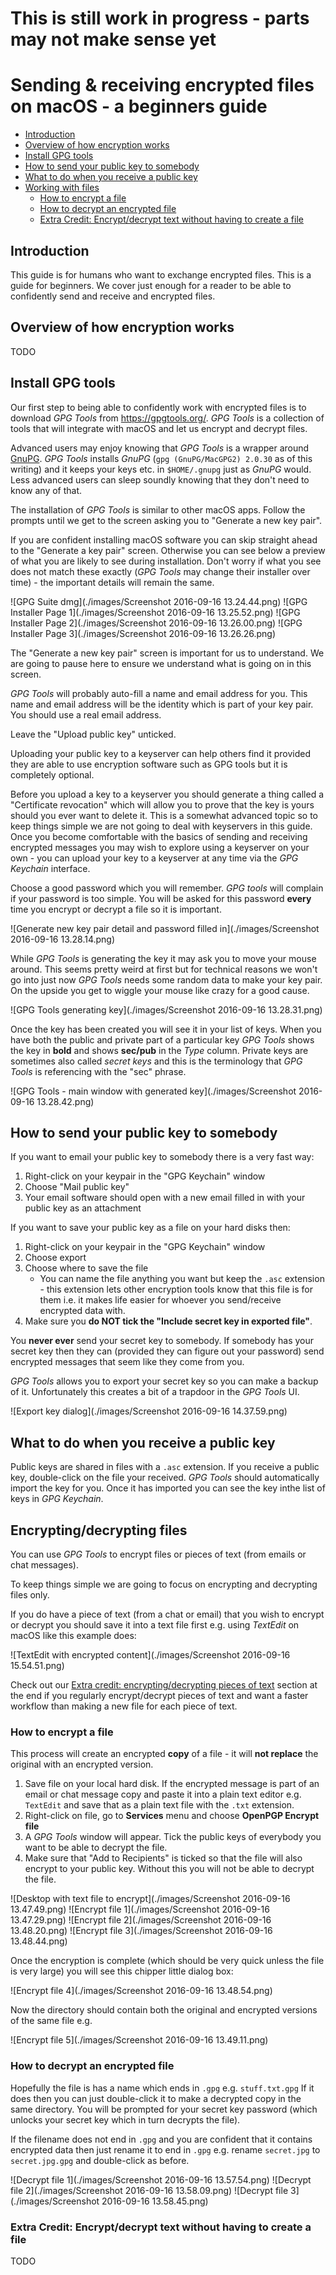 # This is still work in progress - parts may not make sense yet

# Sending & receiving encrypted files on macOS - a beginners guide

<!-- toc -->

- [Introduction](#introduction)
- [Overview of how encryption works](#overview-of-how-encryption-works)
- [Install GPG tools](#install-gpg-tools)
- [How to send your public key to somebody](#how-to-send-your-public-key-to-somebody)
- [What to do when you receive a public key](#what-to-do-when-you-receive-a-public-key)
- [Working with files](#working-with-files)
  * [How to encrypt a file](#how-to-encrypt-a-file)
  * [How to decrypt an encrypted file](#how-to-decrypt-an-encrypted-file)
  * [Extra Credit: Encrypt/decrypt text without having to create a file](#extra-credit-encryptdecrypt-text-without-having-to-create-a-file)

<!-- tocstop -->

## Introduction

This guide is for humans who want to exchange encrypted files. This is a guide for beginners. We cover just enough for a reader to be able to confidently send and receive and encrypted files.

## Overview of how encryption works

TODO

## Install GPG tools

Our first step to being able to confidently work with encrypted files is to download _GPG Tools_ from <https://gpgtools.org/>. _GPG Tools_ is a collection of tools that will integrate with macOS and let us encrypt and decrypt files.

Advanced users may enjoy knowing that _GPG Tools_ is a wrapper around [GnuPG](https://www.gnupg.org/). _GPG Tools_ installs _GnuPG_ (`gpg (GnuPG/MacGPG2) 2.0.30` as of this writing) and it keeps your keys etc. in `$HOME/.gnupg` just as _GnuPG_ would. Less advanced users can sleep soundly knowing that they don't need to know any of that.

The installation of _GPG Tools_ is similar to other macOS apps. Follow the prompts until we get to the screen asking you to "Generate a new key pair".

If you are confident installing macOS software you can skip straight ahead to the "Generate a key pair" screen. Otherwise you can see below a preview of what you are likely to see during installation. Don't worry if what you see does not match these exactly (_GPG Tools_ may change their installer over time) - the important details will remain the same.

![GPG Suite dmg](./images/Screenshot 2016-09-16 13.24.44.png)
![GPG Installer Page 1](./images/Screenshot 2016-09-16 13.25.52.png)
![GPG Installer Page 2](./images/Screenshot 2016-09-16 13.26.00.png)
![GPG Installer Page 3](./images/Screenshot 2016-09-16 13.26.26.png)

The "Generate a new key pair" screen is important for us to understand. We are going to pause here to ensure we understand what is going on in this screen.

_GPG Tools_ will probably auto-fill a name and email address for you. This name and email address will be the identity which is part of your key pair. You should use a real email address.

Leave the "Upload public key" unticked.

Uploading your public key to a keyserver can help others find it provided they are able to use encryption software such as GPG tools but it is completely optional.

Before you upload a key to a keyserver you should generate a thing called a "Certificate revocation" which will allow you to prove that the key is yours should you ever want to delete it. This is a somewhat advanced topic so to keep things simple we are not going to deal with keyservers in this guide. Once you become comfortable with the basics of sending and receiving encrypted messages you may wish to explore using a keyserver on your own - you can upload your key to a keyserver at any time via the _GPG Keychain_ interface.

Choose a good password which you will remember. _GPG tools_ will complain if your password is too simple. You will be asked for this password **every** time you encrypt or decrypt a file so it is important.

<!-- ![Generate new key pair 1](./images/Screenshot 2016-09-16 13.27.25.png) -->
<!-- ![Generate new key pair detail](./images/Screenshot 2016-09-16 13.27.28.png) -->
![Generate new key pair detail and password filled in](./images/Screenshot 2016-09-16 13.28.14.png)

While _GPG Tools_ is generating the key it may ask you to move your mouse around. This seems pretty weird at first but for technical reasons we won't go into just now _GPG Tools_ needs some random data to make your key pair. On the upside you get to wiggle your mouse like crazy for a good cause.

![GPG Tools generating key](./images/Screenshot 2016-09-16 13.28.31.png)
<!-- ![Generate new key pair with advanced options visible](./images/Screenshot 2016-09-16 13.37.04.png) -->

Once the key has been created you will see it in your list of keys. When you have both the public and private part of a particular key _GPG Tools_ shows the key in **bold** and shows **sec/pub** in the _Type_ column. Private keys are sometimes also called _secret keys_ and this is the terminology that _GPG Tools_ is referencing with the "sec" phrase.

![GPG Tools - main window with generated key](./images/Screenshot 2016-09-16 13.28.42.png)


## How to send your public key to somebody

If you want to email your public key to somebody there is a very fast way:

1. Right-click on your keypair in the "GPG Keychain" window
1. Choose "Mail public key"
1. Your email software should open with a new email filled in with your public key as an attachment

If you want to save your public key as a file on your hard disks then:

1. Right-click on your keypair in the "GPG Keychain" window
1. Choose export
1. Choose where to save the file
    * You can name the file anything you want but keep the `.asc` extension - this extension lets other encryption tools know that this file is for them i.e. it makes life easier for whoever you send/receive encrypted data with.
1. Make sure you **do NOT tick the "Include secret key in exported file"**.

You **never ever** send your secret key to somebody. If somebody has your secret key then they can (provided they can figure out your password) send encrypted messages that seem like they come from you.

_GPG Tools_ allows you to export your secret key so you can make a backup of it. Unfortunately this creates a bit of a trapdoor in the _GPG Tools_ UI.

![Export key dialog](./images/Screenshot 2016-09-16 14.37.59.png)

## What to do when you receive a public key

Public keys are shared in files with a `.asc` extension. If you receive a public key,  double-click on the file your received. _GPG Tools_ should automatically import the key for you. Once it has imported you can see the key inthe list of keys in _GPG Keychain_.

## Encrypting/decrypting files

You can use _GPG Tools_ to encrypt files or pieces of text (from emails or chat messages).

To keep things simple we are going to focus on encrypting and decrypting files only.

If you do have a piece of text (from a chat or email) that you wish to encrypt or decrypt you should save it into a text file first e.g. using _TextEdit_ on macOS like this example does:

![TextEdit with encrypted content](./images/Screenshot 2016-09-16 15.54.51.png)

Check out our [Extra credit: encrypting/decrypting pieces of text]() section at the end if you regularly encrypt/decrypt pieces of text and want a faster workflow than making a new file for each piece of text.

### How to encrypt a file

This process will create an encrypted **copy** of a file - it will **not replace** the original with an encrypted version.

1. Save file on your local hard disk. If the encrypted message is part of an email or chat message copy and paste it into a plain text editor e.g. `TextEdit` and save that as a plain text file with the `.txt` extension.
1. Right-click on file, go to **Services** menu and choose **OpenPGP Encrypt file**
1. A _GPG Tools_ window will appear. Tick the public keys of everybody you want to be able to decrypt the file.
1. Make sure that "Add to Recipients" is ticked so that the file will also encrypt to your public key. Without this you will not be able to decrypt the file.

![Desktop with text file to encrypt](./images/Screenshot 2016-09-16 13.47.49.png)
![Encrypt file 1](./images/Screenshot 2016-09-16 13.47.29.png)
![Encrypt file 2](./images/Screenshot 2016-09-16 13.48.20.png)
![Encrypt file 3](./images/Screenshot 2016-09-16 13.48.44.png)

Once the encryption is complete (which should be very quick unless the file is very large) you will see this chipper little dialog box:

![Encrypt file 4](./images/Screenshot 2016-09-16 13.48.54.png)

Now the directory should contain both the original and encrypted versions of the same file e.g.

![Encrypt file 5](./images/Screenshot 2016-09-16 13.49.11.png)

### How to decrypt an encrypted file

Hopefully the file is has a name which ends in `.gpg` e.g. `stuff.txt.gpg` If it does then you can just double-click it to make a decrypted copy in the same directory. You will be prompted for your secret key password (which unlocks your secret key which in turn decrypts the file).

If the filename does not end in `.gpg` and you are confident that it contains encrypted data then just rename it to end in `.gpg` e.g. rename `secret.jpg` to `secret.jpg.gpg` and double-click as before.

![Decrypt file 1](./images/Screenshot 2016-09-16 13.57.54.png)
![Decrypt file 2](./images/Screenshot 2016-09-16 13.58.09.png)
![Decrypt file 3](./images/Screenshot 2016-09-16 13.58.45.png)

### Extra Credit: Encrypt/decrypt text without having to create a file

TODO


